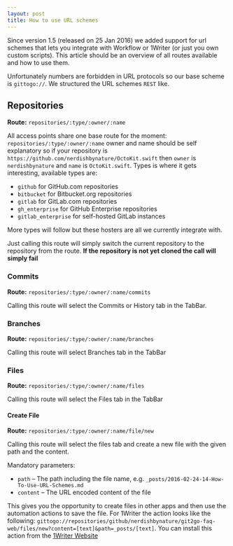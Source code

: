 ```yaml
---
layout: post
title: How to use URL schemes
---
```


Since version 1.5 (released on 25 Jan 2016) we added support for url schemes that lets you integrate with Workflow or 1Writer (or just you own custom scripts). This article should be an overview of all routes available and how to use them.

Unfortunately numbers are forbidden in URL protocols so our base scheme is `gittogo://`. We structured the URL schemes `REST` like.

## Repositories
**Route:** `repositories/:type/:owner/:name`

All access points share one base route for the moment: `repositories/:type/:owner/:name` owner and name should be self explanatory so if your repository is `https://github.com/nerdishbynature/OctoKit.swift` then `owner` is `nerdishbynature` and `name` is `OctoKit.swift`.
Types is where it gets interesting, available types are:

* `github` for GitHub.com repositories
* `bitbucket` for Bitbucket.org repositories
* `gitlab` for GitLab.com repositories
* `gh_enterprise` for GitHub Enterprise repositories
* `gitlab_enterprise` for self-hosted GitLab instances

More types will follow but these hosters are all we currently integrate with.

Just calling this route will simply switch the current repository to the repository from the route. **If the repository is not yet cloned the call will simply fail**

### Commits
**Route:** `repositories/:type/:owner/:name/commits`

Calling this route will select the Commits or History tab in the TabBar.

### Branches
**Route:** `repositories/:type/:owner/:name/branches`

Calling this route will select Branches tab in the TabBar

### Files
**Route:** `repositories/:type/:owner/:name/files`

Calling this route will select the Files tab in the TabBar

#### Create File
**Route:** `repositories/:type/:owner/:name/file/new`

Calling this route will select the files tab and create a new file with the given path and the content.

Mandatory parameters:

* `path` – The path including the file name, e.g. `_posts/2016-02-24-14-How-To-Use-URL-Schemes.md`
* `content` – The URL encoded content of the file

This gives you the opportunity to create files in other apps and then use the automation actions to save the file. For 1Writer the action looks like the following: `gittogo://repositories/github/nerdishbynature/git2go-faq-web/files/new?content=[text]&path=_posts/[text]`. You can install this action from the [1Writer Website](http://1writerapp.com/action/cc29f)